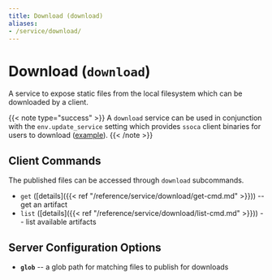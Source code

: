 ```yaml
---
title: Download (download)
aliases:
- /service/download/
---
```


# Download (`download`)

A service to expose static files from the local filesystem which can be downloaded by a client.

{{< note type="success" >}}
  A `download` service can be used in conjunction with the `env.update_service` setting which provides `ssoca` client binaries for users to download ([example](https://github.com/dpb587/ssoca-bosh-release/blob/46f9a6e0cc45cfbe0ed4ec4b14d155dbeee0c303/jobs/ssoca/templates/etc/server.conf.erb#L113-L125)).
{{< /note >}}


## Client Commands

The published files can be accessed through `download` subcommands.

 * `get` ([details]({{< ref "/reference/service/download/get-cmd.md" >}})) -- get an artifact
 * `list` ([details]({{< ref "/reference/service/download/list-cmd.md" >}})) -- list available artifacts


## Server Configuration Options

 * **`glob`** -- a glob path for matching files to publish for downloads
